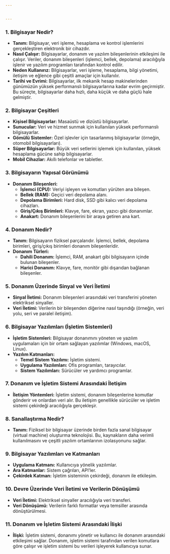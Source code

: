 ```yaml
---


---
```


<h3 id="bilgisayar-nedir">1. Bilgisayar Nedir?</h3>
<ul>
<li><strong>Tanım:</strong> Bilgisayar, veri işleme, hesaplama ve kontrol işlemlerini gerçekleştiren elektronik bir cihazdır.</li>
<li><strong>Nasıl Çalışır:</strong> Bilgisayarlar, donanım ve yazılım bileşenlerinin etkileşimi ile çalışır. Veriler, donanım bileşenleri (işlemci, bellek, depolama) aracılığıyla işlenir ve yazılım programları tarafından kontrol edilir.</li>
<li><strong>Neden Kullanırız:</strong> Bilgisayarlar, veri işleme, hesaplama, bilgi yönetimi, iletişim ve eğlence gibi çeşitli amaçlar için kullanılır.</li>
<li><strong>Tarihi ve Evrimi:</strong> Bilgisayarlar, ilk mekanik hesap makinelerinden günümüzün yüksek performanslı bilgisayarlarına kadar evrim geçirmiştir. Bu süreçte, bilgisayarlar daha hızlı, daha küçük ve daha güçlü hale gelmiştir.</li>
</ul>
<h3 id="bilgisayar-çeşitleri">2. Bilgisayar Çeşitleri</h3>
<ul>
<li><strong>Kişisel Bilgisayarlar:</strong> Masaüstü ve dizüstü bilgisayarlar.</li>
<li><strong>Sunucular:</strong> Veri ve hizmet sunmak için kullanılan yüksek performanslı bilgisayarlar.</li>
<li><strong>Gömülü Sistemler:</strong> Özel işlevler için tasarlanmış bilgisayarlar (örneğin, otomobil bilgisayarları).</li>
<li><strong>Süper Bilgisayarlar:</strong> Büyük veri setlerini işlemek için kullanılan, yüksek hesaplama gücüne sahip bilgisayarlar.</li>
<li><strong>Mobil Cihazlar:</strong> Akıllı telefonlar ve tabletler.</li>
</ul>
<h3 id="bilgisayarın-yapısal-görünümü">3. Bilgisayarın Yapısal Görünümü</h3>
<ul>
<li><strong>Donanım Bileşenleri:</strong>
<ul>
<li><strong>İşlemci (CPU):</strong> Veriyi işleyen ve komutları yürüten ana bileşen.</li>
<li><strong>Bellek (RAM):</strong> Geçici veri depolama alanı.</li>
<li><strong>Depolama Birimleri:</strong> Hard disk, SSD gibi kalıcı veri depolama cihazları.</li>
<li><strong>Giriş/Çıkış Birimleri:</strong> Klavye, fare, ekran, yazıcı gibi donanımlar.</li>
<li><strong>Anakart:</strong> Donanım bileşenlerini bir araya getiren ana kart.</li>
</ul>
</li>
</ul>
<h3 id="donanım-nedir">4. Donanım Nedir?</h3>
<ul>
<li><strong>Tanım:</strong> Bilgisayarın fiziksel parçalarıdır. İşlemci, bellek, depolama birimleri, giriş/çıkış birimleri donanım bileşenleridir.</li>
<li><strong>Donanım Türleri:</strong>
<ul>
<li><strong>Dahili Donanım:</strong> İşlemci, RAM, anakart gibi bilgisayarın içinde bulunan bileşenler.</li>
<li><strong>Harici Donanım:</strong> Klavye, fare, monitör gibi dışarıdan bağlanan bileşenler.</li>
</ul>
</li>
</ul>
<h3 id="donanım-üzerinde-sinyal-ve-veri-i̇letimi">5. Donanım Üzerinde Sinyal ve Veri İletimi</h3>
<ul>
<li><strong>Sinyal İletimi:</strong> Donanım bileşenleri arasındaki veri transferini yöneten elektriksel sinyaller.</li>
<li><strong>Veri İletimi:</strong> Verilerin bir bileşenden diğerine nasıl taşındığı (örneğin, veri yolu, seri ve paralel iletişim).</li>
</ul>
<h3 id="bilgisayar-yazılımları-i̇şletim-sistemleri">6. Bilgisayar Yazılımları (İşletim Sistemleri)</h3>
<ul>
<li><strong>İşletim Sistemleri:</strong> Bilgisayar donanımını yöneten ve yazılım uygulamaları için bir ortam sağlayan yazılımlar (Windows, macOS, Linux).</li>
<li><strong>Yazılım Katmanları:</strong>
<ul>
<li><strong>Temel Sistem Yazılımı:</strong> İşletim sistemi.</li>
<li><strong>Uygulama Yazılımları:</strong> Ofis programları, tarayıcılar.</li>
<li><strong>Sistem Yazılımları:</strong> Sürücüler ve yardımcı programlar.</li>
</ul>
</li>
</ul>
<h3 id="donanım-ve-i̇şletim-sistemi-arasındaki-i̇letişim">7. Donanım ve İşletim Sistemi Arasındaki İletişim</h3>
<ul>
<li><strong>İletişim Yöntemleri:</strong> İşletim sistemi, donanım bileşenlerine komutlar gönderir ve onlardan veri alır. Bu iletişim genellikle sürücüler ve işletim sistemi çekirdeği aracılığıyla gerçekleşir.</li>
</ul>
<h3 id="sanallaştırma-nedir">8. Sanallaştırma Nedir?</h3>
<ul>
<li><strong>Tanım:</strong> Fiziksel bir bilgisayar üzerinde birden fazla sanal bilgisayar (virtual machine) oluşturma teknolojisi. Bu, kaynakların daha verimli kullanılmasını ve çeşitli yazılım ortamlarının izolasyonunu sağlar.</li>
</ul>
<h3 id="bilgisayar-yazılımları-ve-katmanları">9. Bilgisayar Yazılımları ve Katmanları</h3>
<ul>
<li><strong>Uygulama Katmanı:</strong> Kullanıcıya yönelik yazılımlar.</li>
<li><strong>Ara Katmanlar:</strong> Sistem çağrıları, API’ler.</li>
<li><strong>Çekirdek Katman:</strong> İşletim sisteminin çekirdeği, donanım ile etkileşim.</li>
</ul>
<h3 id="devre-üzerinde-veri-i̇letimi-ve-verilerin-dönüşümü">10. Devre Üzerinde Veri İletimi ve Verilerin Dönüşümü</h3>
<ul>
<li><strong>Veri İletimi:</strong> Elektriksel sinyaller aracılığıyla veri transferi.</li>
<li><strong>Veri Dönüşümü:</strong> Verilerin farklı formatlar veya temsiller arasında dönüştürülmesi.</li>
</ul>
<h3 id="donanım-ve-i̇şletim-sistemi-arasındaki-i̇lişki">11. Donanım ve İşletim Sistemi Arasındaki İlişki</h3>
<ul>
<li><strong>İlişki:</strong> İşletim sistemi, donanımı yönetir ve kullanıcı ile donanım arasındaki etkileşimi sağlar. Donanım, işletim sistemi tarafından verilen komutlara göre çalışır ve işletim sistemi bu verileri işleyerek kullanıcıya sunar.</li>
</ul>

